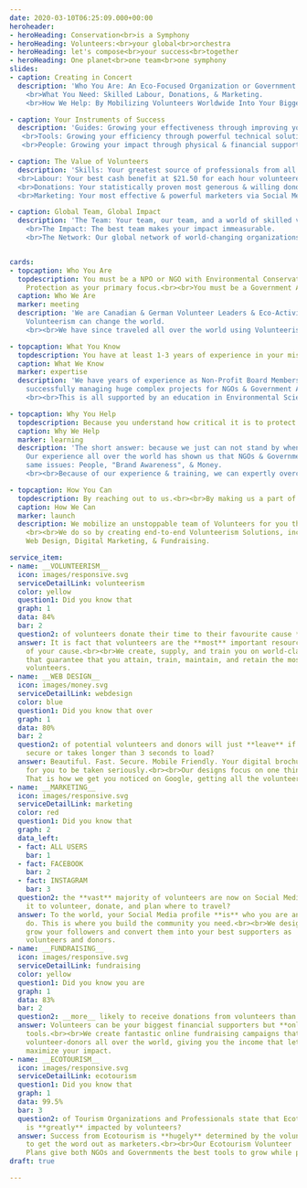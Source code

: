 ```yaml
---
date: 2020-03-10T06:25:09.000+00:00
heroheader:
- heroHeading: Conservation<br>is a Symphony
- heroHeading: Volunteers:<br>your global<br>orchestra
- heroHeading: let's compose<br>your success<br>together
- heroHeading: One planet<br>one team<br>one symphony
slides:
- caption: Creating in Concert
  description: 'Who You Are: An Eco-Focused Organization or Government.
    <br>What You Need: Skilled Labour, Donations, & Marketing.
    <br>How We Help: By Mobilizing Volunteers Worldwide Into Your Biggest Supporters & Giving You the Tools to Manage them.'

- caption: Your Instruments of Success
  description: 'Guides: Growing your effectiveness through improving your skills.
   <br>Tools: Growing your efficiency through powerful technical solutions.
   <br>People: Growing your impact through physical & financial support.'

- caption: The Value of Volunteers
  description: 'Skills: Your greatest source of professionals from all over the world.
  <br>Labour: Your best cash benefit at $21.50 for each hour volunteered.
  <br>Donations: Your statistically proven most generous & willing donors.
  <br>Marketing: Your most effective & powerful marketers via Social Media.'

- caption: Global Team, Global Impact
  description: 'The Team: Your team, our team, and a world of skilled volunteers.
    <br>The Impact: The best team makes your impact immeasurable.
    <br>The Network: Our global network of world-changing organizations.'


cards:
- topcaption: Who You Are
  topdescription: You must be a NPO or NGO with Environmental Conservation or Animal/Plant
    Protection as your primary focus.<br><br>You must be a Government Agency who has Sustainable Ecotourism as your primary focus.<br><br>You must have a critical need for Volunteers, Funding, or Marketing.
  caption: Who We Are
  marker: meeting
  description: 'We are Canadian & German Volunteer Leaders & Eco-Activists who met at a Non-Profit Organization & realized that
    Volunteerism can change the world.
    <br><br>We have since traveled all over the world using Volunteerism Solutions to massively grow the impact of Environmental Conservation NPOs/NGOs & Ecotourism-driven Government Agencies by providing skilled labour, donations, & marketing.'

- topcaption: What You Know
  topdescription: You have at least 1-3 years of experience in your mission to protect the environment & understand what key resources are missing to take your impact to the next level.<br><br>You know the incredible value brought by excellent Volunteers & are aware of the frustrations related to not having enough Volunteers, Funding, & Marketing.
  caption: What We Know
  marker: expertise
  description: 'We have years of experience as Non-Profit Board Members, Technologists, & Project Managers 
    successfully managing huge complex projects for NGOs & Government Agencies.
    <br><br>This is all supported by an education in Environmental Sciences, Volunteer Leadership, Business, Technology, & Project Management.'

- topcaption: Why You Help
  topdescription: Because you understand how critical it is to protect our environment.<br><br>Because you believe in how much economic & social growth you can have with just the right tools to help you.<br><br>Because you understand the value of bringing together a team to make your visions a reality.
  caption: Why We Help 
  marker: learning
  description: 'The short answer: because we just can not stand by when the environment is in such peril.<br><br>
    Our experience all over the world has shown us that NGOs & Governments have great determination but are limited by the exact
    same issues: People, "Brand Awareness", & Money.
    <br><br>Because of our experience & training, we can expertly overcome these specific issues using Volunteers.'

- topcaption: How You Can
  topdescription: By reaching out to us.<br><br>By making us a part of your team just as you become part of our global network.<br><br>By getting all of the most wonderful, generous, dedicated, & passionate volunteers you could ever have hoped for and knowing securely that they will help grow your positive impact on the environment only because they believe in you & your mission.
  caption: How We Can
  marker: launch
  description: We mobilize an unstoppable team of Volunteers for you that are your biggest marketers, donors, & skilled workforce.
    <br><br>We do so by creating end-to-end Volunteerism Solutions, including Strategic Plans, Operational Tools, 
    Web Design, Digital Marketing, & Fundraising. 

service_item:
- name: __VOLUNTEERISM__
  icon: images/responsive.svg
  serviceDetailLink: volunteerism
  color: yellow
  question1: Did you know that
  graph: 1
  data: 84%
  bar: 2
  question2: of volunteers donate their time to their favourite cause **multiple** times each year?
  answer: It is fact that volunteers are the **most** important resource for the success
    of your cause.<br><br>We create, supply, and train you on world-class tools and training programs
    that guarantee that you attain, train, maintain, and retain the most excellent
    volunteers.
- name: __WEB DESIGN__
  icon: images/money.svg
  serviceDetailLink: webdesign
  color: blue
  question1: Did you know that over
  graph: 1
  data: 80%
  bar: 2
  question2: of potential volunteers and donors will just **leave** if your website is not
    secure or takes longer than 3 seconds to load?
  answer: Beautiful. Fast. Secure. Mobile Friendly. Your digital brochure **must** look professional
    for you to be taken seriously.<br><br>Our designs focus on one thing only - User Experience.
    That is how we get you noticed on Google, getting all the volunteers you need.
- name: __MARKETING__
  icon: images/responsive.svg
  serviceDetailLink: marketing
  color: red
  question1: Did you know that
  graph: 2
  data_left:
  - fact: ALL USERS
    bar: 1
  - fact: FACEBOOK
    bar: 2
  - fact: INSTAGRAM
    bar: 3
  question2: the **vast** majority of volunteers are now on Social Media, using
    it to volunteer, donate, and plan where to travel?
  answer: To the world, your Social Media profile **is** who you are and what you
    do. This is where you build the community you need.<br><br>We design Social Media profiles on all platforms that
    grow your followers and convert them into your best supporters as
    volunteers and donors.
- name: __FUNDRAISING__
  icon: images/responsive.svg
  serviceDetailLink: fundraising
  color: yellow
  question1: Did you know you are
  graph: 1
  data: 83%
  bar: 2
  question2: __more__ likely to receive donations from volunteers than non-volunteers?
  answer: Volunteers can be your biggest financial supporters but **only** if you give them the right
    tools.<br><br>We create fantastic online fundraising campaigns that reach
    volunteer-donors all over the world, giving you the income that lets you
    maximize your impact.
- name: __ECOTOURISM__
  icon: images/responsive.svg
  serviceDetailLink: ecotourism
  question1: Did you know that
  graph: 1
  data: 99.5%
  bar: 3
  question2: of Tourism Organizations and Professionals state that Ecotourism
    is **greatly** impacted by volunteers?
  answer: Success from Ecotourism is **hugely** determined by the volunteers you get to both help you manage tourists and
    to get the word out as marketers.<br><br>Our Ecotourism Volunteer
    Plans give both NGOs and Governments the best tools to grow while protecting nature first.
draft: true

---
```

